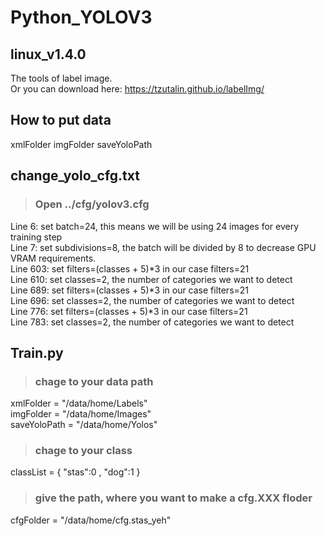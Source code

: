 # Python_YOLOV3

## linux_v1.4.0
The tools of label image.<br>
Or you can download here: <a>https://tzutalin.github.io/labelImg/

## How to put data 
   xmlFolder
   imgFolder
   saveYoloPath
## change_yolo_cfg.txt
>   ### Open ../cfg/yolov3.cfg <br>
   Line 6: set batch=24, this means we will be using 24 images for every training step<br>
   Line 7: set subdivisions=8, the batch will be divided by 8 to decrease GPU VRAM requirements.<br>
   Line 603: set filters=(classes + 5)*3 in our case filters=21<br>
   Line 610: set classes=2, the number of categories we want to detect<br>
   Line 689: set filters=(classes + 5)*3 in our case filters=21<br>
   Line 696: set classes=2, the number of categories we want to detect<br>
   Line 776: set filters=(classes + 5)*3 in our case filters=21<br>
   Line 783: set classes=2, the number of categories we want to detect<br>
   
## Train.py
>  ### chage to your data path 
   xmlFolder = "/data/home/Labels" <br>
   imgFolder = "/data/home/Images" <br>
   saveYoloPath = "/data/home/Yolos" <br>
>  ### chage to your class    
   classList = { "stas":0 , "dog":1 } <br>
>  ### give the path, where you want to make a cfg.XXX floder
   cfgFolder = "/data/home/cfg.stas_yeh" <br>
